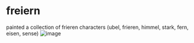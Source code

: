 # freiern
painted a collection of frieren characters (ubel, frieren, himmel, stark, fern, eisen, sense)
![image](https://github.com/user-attachments/assets/aa6f5f9b-3eb1-4073-9412-61697933da9e)

